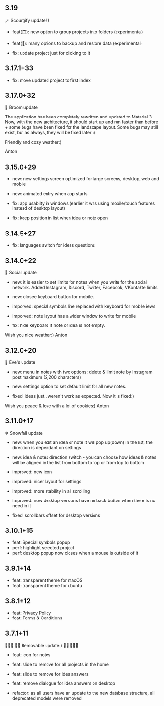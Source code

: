## 3.19

🪄 Scourgify update!:)

- feat(🗂️): new option to group projects into folders (experimental)
- feat(💾): many options to backup and restore data (experimental)

- fix: update project just for clicking to it

## 3.17.1+33

- fix: move updated project to first index

## 3.17.0+32

🧹 Broom update

The application has been completely rewritten and updated to Material 3. Now, with the new architecture, it should start up and run faster than before + some bugs have been fixed for the landscape layout.
Some bugs may still exist, but as always, they will be fixed later :)

Friendly and cozy weather:)

Anton

## 3.15.0+29

- new: new settings screen optimized for large screens, desktop, web and mobile
- new: animated entry when app starts

- fix: app usabilty in windows (earlier it was using mobile/touch features instead of desktop layout)
- fix: keep position in list when idea or note open

## 3.14.5+27

- fix: languages switch for ideas questions

## 3.14.0+22

🚃 Social update

- new: it is easier to set limits for notes when you write for the social network. Added Instagram, Discord, Twitter, Facebook, VKontakte limits
- new: closee keyboard button for mobile.

- imporved: special symbols line replaced with keyboard for mobile iews
- imporved: note layout has a wider window to write for mobile

- fix: hide keyboard if note or idea is not empty.

Wish you nice weather:)
Anton

## 3.12.0+20

🎄 Eve's update

- new: menu in notes with two options: delete & limit note by Instagram post maximum (2,200 characters)
- new: settings option to set default limit for all new notes.

- fixed: ideas just.. weren't work as expected. Now it is fixed:)

Wish you peace & love with a lot of cookies:)
Anton

## 3.11.0+17

❄ Snowfall update

- new: when you edit an idea or note it will pop up(down) in the list, the direction is dependant on settings
- new: idea & notes direction switch - you can choose how ideas & notes will be aligned in the list from bottom to top or from top to bottom

- improved: new icon
- improved: nicer layout for settings
- improved: more stability in all scrolling
- improved: now desktop versions have no back button when there is no need in it

- fixed: scrollbars offset for desktop versions

## 3.10.1+15

- feat: Special symbols popup
- perf: highlight selected project
- perf: desktop popup now closes when a mouse is outside of it

## 3.9.1+14

- feat: transparent theme for macOS
- feat: transparent theme for ubuntu

## 3.8.1+12

- feat: Privacy Policy
- feat: Terms & Conditions

## 3.7.1+11

🎉🎊🎉 🌃🌄 Removable update:) 🌇🌉 🎉🎊🎉

- feat: icon for notes
- feat: slide to remove for all projects in the home
- feat: slide to remove for idea answers
- feat: remove dialogue for idea answers on desktop

- refactor: as all users have an update to the new database structure, all deprecated models were removed

